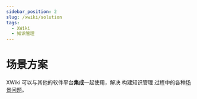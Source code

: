 ```yaml
---
sidebar_position: 2
slug: /xwiki/solution
tags:
  - XWiki
  - 知识管理
---
```


# 场景方案

XWiki 可以与其他的软件平台**集成**一起使用，解决 构建知识管理 过程中的各种[场景问题](#)。


